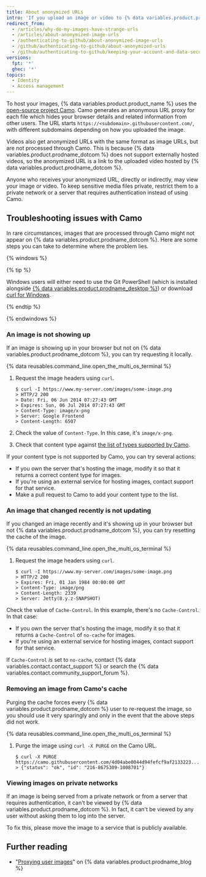 ```yaml
---
title: About anonymized URLs
intro: 'If you upload an image or video to {% data variables.product.product_name %}, the URL of the image or video will be modified so your information is not trackable.'
redirect_from:
  - /articles/why-do-my-images-have-strange-urls
  - /articles/about-anonymized-image-urls
  - /authenticating-to-github/about-anonymized-image-urls
  - /github/authenticating-to-github/about-anonymized-urls
  - /github/authenticating-to-github/keeping-your-account-and-data-secure/about-anonymized-urls
versions:
  fpt: '*'
  ghec: '*'
topics:
  - Identity
  - Access management
---
```

To host your images, {% data variables.product.product_name %} uses the [open-source project Camo](https://github.com/atmos/camo). Camo generates an anonymous URL proxy for each file which hides your browser details and related information from other users. The URL starts `https://<subdomain>.githubusercontent.com/`, with different subdomains depending on how you uploaded the image.

Videos also get anonymized URLs with the same format as image URLs, but are not processed through Camo. This is because {% data variables.product.prodname_dotcom %} does not support externally hosted videos, so the anonymized URL is a link to the uploaded video hosted by {% data variables.product.prodname_dotcom %}.

Anyone who receives your anonymized URL, directly or indirectly, may view your image or video. To keep sensitive media files private, restrict them to a private network or a server that requires authentication instead of using Camo.

## Troubleshooting issues with Camo

In rare circumstances, images that are processed through Camo might not appear on {% data variables.product.prodname_dotcom %}. Here are some steps you can take to determine where the problem lies.

{% windows %}

{% tip %}

Windows users will either need to use the Git PowerShell (which is installed alongside [{% data variables.product.prodname_desktop %}](https://desktop.github.com/)) or download [curl for Windows](http://curl.haxx.se/download.html).

{% endtip %}

{% endwindows %}

### An image is not showing up

If an image is showing up in your browser but not on {% data variables.product.prodname_dotcom %}, you can try requesting it locally.

{% data reusables.command_line.open_the_multi_os_terminal %}
1. Request the image headers using `curl`.

   ```shell
   $ curl -I https://www.my-server.com/images/some-image.png
   > HTTP/2 200
   > Date: Fri, 06 Jun 2014 07:27:43 GMT
   > Expires: Sun, 06 Jul 2014 07:27:43 GMT
   > Content-Type: image/x-png
   > Server: Google Frontend
   > Content-Length: 6507
   ```

1. Check the value of `Content-Type`. In this case, it's `image/x-png`.
1. Check that content type against [the list of types supported by Camo](https://github.com/atmos/camo/blob/master/mime-types.json).

If your content type is not supported by Camo, you can try several actions:
- If you own the server that's hosting the image, modify it so that it returns a correct content type for images.
- If you're using an external service for hosting images, contact support for that service.
- Make a pull request to Camo to add your content type to the list.

### An image that changed recently is not updating

If you changed an image recently and it's showing up in your browser but not {% data variables.product.prodname_dotcom %}, you can try resetting the cache of the image.

{% data reusables.command_line.open_the_multi_os_terminal %}
1. Request the image headers using `curl`.

   ```shell
   $ curl -I https://www.my-server.com/images/some-image.png
   > HTTP/2 200
   > Expires: Fri, 01 Jan 1984 00:00:00 GMT
   > Content-Type: image/png
   > Content-Length: 2339
   > Server: Jetty(8.y.z-SNAPSHOT)
   ```

Check the value of `Cache-Control`. In this example, there's no `Cache-Control`. In that case:
- If you own the server that's hosting the image, modify it so that it returns a `Cache-Control` of `no-cache` for images.
- If you're using an external service for hosting images, contact support for that service.

If `Cache-Control` _is_ set to `no-cache`, contact {% data variables.contact.contact_support %} or search the {% data variables.contact.community_support_forum %}.

### Removing an image from Camo's cache

Purging the cache forces every {% data variables.product.prodname_dotcom %} user to re-request the image, so you should use it very sparingly and only in the event that the above steps did not work.

{% data reusables.command_line.open_the_multi_os_terminal %}
1. Purge the image using `curl -X PURGE` on the Camo URL.

   ```shell
   $ curl -X PURGE https://camo.githubusercontent.com/4d04abe0044d94fefcf9af2133223....
   > {"status": "ok", "id": "216-8675309-1008701"}
   ```

### Viewing images on private networks

If an image is being served from a private network or from a server that requires authentication, it can't be viewed by {% data variables.product.prodname_dotcom %}. In fact, it can't be viewed by any user without asking them to log into the server.

To fix this, please move the image to a service that is publicly available.

## Further reading

- "[Proxying user images](https://github.com/blog/1766-proxying-user-images)" on {% data variables.product.prodname_blog %}
